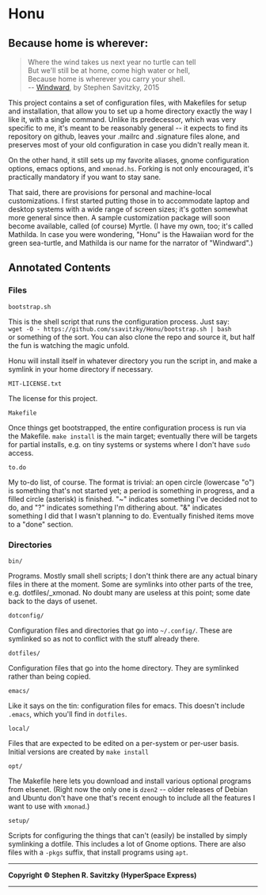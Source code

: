 Honu
====
Because home is wherever:
-------------------------

> Where the wind takes us next year no turtle can tell\
> But we'll still be at home, come high water or hell,\
> Because home is wherever you carry your shell.\
> -- [Windward](http://steve.savitzky.net/Songs/windward/), by Stephen
> Savitzky, 2015

This project contains a set of configuration files, with Makefiles for setup
and installation, that allow you to set up a home directory exactly the way I
like it, with a single command. Unlike its predecessor, which was very
specific to me, it's meant to be reasonably general -- it expects to find its
repository on github, leaves your .mailrc and .signature files alone, and
preserves most of your old configuration in case you didn't really mean it.

On the other hand, it still sets up my favorite aliases, gnome configuration
options, emacs options, and `xmonad.hs`. Forking is not only encouraged, it's
practically mandatory if you want to stay sane.

That said, there are provisions for personal and machine-local
customizations.  I first started putting those in to accommodate laptop and
desktop systems with a wide range of screen sizes; it's gotten somewhat more
general since then.  A sample customization package will soon become
available, called (of course) Myrtle.  (I have my own, too; it's called
Mathilda.  In case you were wondering, "Honu" is the Hawaiian word for the
green sea-turtle, and Mathilda is our name for the narrator of "Windward".)

Annotated Contents
------------------

### Files

`bootstrap.sh`

This is the shell script that runs the configuration process.  Just say:\
`wget -O - https://github.com/ssavitzky/Honu/bootstrap.sh | bash`\
or something of the sort. You can also clone the repo and source it, but
half the fun is watching the magic unfold.

Honu will install itself in whatever directory you run the script in, and make
a symlink in your home directory if necessary.

`MIT-LICENSE.txt`

The license for this project.

`Makefile`

Once things get bootstrapped, the entire configuration process is run
via the Makefile. `make install` is the main target; eventually there
will be targets for partial installs, e.g. on tiny systems or systems
where I don't have `sudo` access.

`to.do`

My to-do list, of course. The format is trivial: an open circle
(lowercase "o") is something that's not started yet; a period is
something in progress, and a filled circle (asterisk) is finished. "\~"
indicates something I've decided not to do, and "?" indicates something
I'm dithering about. "&" indicates something I did that I wasn't
planning to do. Eventually finished items move to a "done" section.

### Directories

`bin/`

Programs. Mostly small shell scripts; I don't think there are any actual
binary files in there at the moment. Some are symlinks into other parts
of the tree, e.g. dotfiles/\_xmonad. No doubt many are useless at this
point; some date back to the days of usenet.

`dotconfig/`

Configuration files and directories that go into `~/.config/`. These are
symlinked so as not to conflict with the stuff already there.

`dotfiles/`

Configuration files that go into the home directory. They are symlinked
rather than being copied.

`emacs/`

Like it says on the tin: configuration files for emacs. This doesn't
include `.emacs`, which you'll find in `dotfiles`.

`local/`

Files that are expected to be edited on a per-system or per-user basis.
Initial versions are created by `make install`

`opt/`

The Makefile here lets you download and install various optional
programs from elsenet. (Right now the only one is `dzen2` -- older
releases of Debian and Ubuntu don't have one that's recent enough to
include all the features I want to use with `xmonad`.)

`setup/`

Scripts for configuring the things that can't (easily) be installed by
simply symlinking a dotfile. This includes a lot of Gnome options. There
are also files with a `-pkgs` suffix, that install programs using `apt`.

------------------------------------------------------------------------

**Copyright © Stephen R. Savitzky (HyperSpace Express)**

------------------------------------------------------------------------
